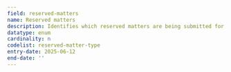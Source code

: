```yaml
---
field: reserved-matters
name: Reserved matters
description: Identifies which reserved matters are being submitted for approval as part of this application
datatype: enum
cardinality: n
codelist: reserved-matter-type
entry-date: 2025-06-12
end-date: ''
---
```

